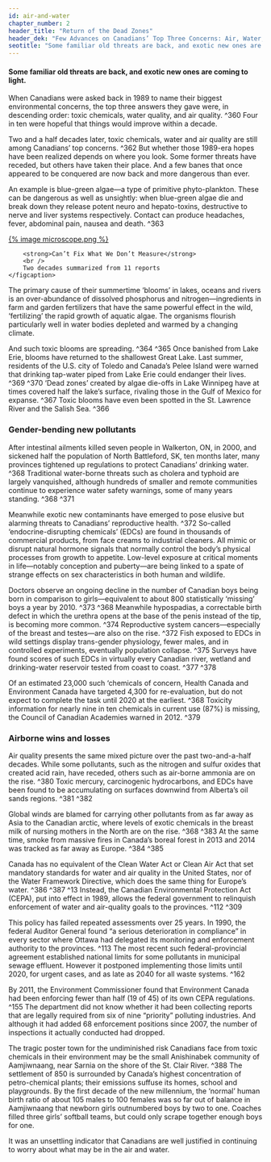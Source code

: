 ```yaml
---
id: air-and-water 
chapter_number: 2
header_title: "Return of the Dead Zones"
header_dek: "Few Advances on Canadians’ Top Three Concerns: Air, Water, and Toxic Chemicals"
seotitle: "Some familiar old threats are back, and exotic new ones are coming to light."
---
```

#### Some familiar old threats are back, and exotic new ones are coming to light.

When Canadians were asked back in 1989 to name their biggest environmental concerns, the top three answers they gave were, in descending order: toxic chemicals, water quality, and air quality. ^360 Four in ten were hopeful that things would improve within a decade.
 
Two and a half decades later, toxic chemicals, water and air quality are still among Canadians’ top concerns. ^362 But whether those 1989-era hopes have been realized depends on where you look. Some former threats have receded, but others have taken their place. And a few banes that once appeared to be conquered are now back and more dangerous than ever.
 
An example is blue-green algae—a type of primitive phyto-plankton.  These can be dangerous as well as unsightly: when blue-green algae die and break down they release potent neuro and hepato-toxins, destructive to nerve and liver systems respectively. Contact can produce headaches, fever, abdominal pain, nausea and death. ^363

<aside class="default">
    <a data-card="groundwater" class="link-card" href="#" title="">
        {% image microscope.png %}
    </a> 
    <figcaption>

        <strong>Can’t Fix What We Don’t Measure</strong>
        <br />
        Two decades summarized from 11 reports
    </figcaption> 
</aside>
 
The primary cause of their summertime ‘blooms’ in lakes, oceans and rivers is an over-abundance of dissolved phosphorus and nitrogen—ingredients in farm and garden fertilizers that have the same powerful effect in the wild, ‘fertilizing’ the rapid growth of aquatic algae. The organisms flourish particularly well in water bodies depleted and warmed by a changing climate.
 
And such toxic blooms are spreading. ^364 ^365 Once banished from Lake Erie, blooms have returned to the shallowest Great Lake. Last summer, residents of the U.S. city of Toledo and Canada’s Pelee Island were warned that drinking tap-water piped from Lake Erie could endanger their lives. ^369 ^370 ‘Dead zones’ created by algae die-offs in Lake Winnipeg have at times covered half the lake’s surface, rivaling those in the Gulf of Mexico for expanse. ^367 Toxic blooms have even been spotted in the St. Lawrence River and the Salish Sea. ^366
 
### Gender-bending new pollutants
 
After intestinal ailments killed seven people in Walkerton, ON, in 2000, and sickened half the population of North Battleford, SK, ten months later, many provinces tightened up regulations to protect Canadians’ drinking water. ^368 Traditional water-borne threats such as cholera and typhoid are largely vanquished, although hundreds of smaller and remote communities continue to experience water safety warnings, some of many years standing. ^368 ^371
 
Meanwhile exotic new contaminants have emerged to pose elusive but alarming threats to Canadians’ reproductive health. ^372 So-called ‘endocrine-disrupting chemicals’ (EDCs) are found in thousands of commercial products, from face creams to industrial cleaners. All mimic or disrupt natural hormone signals that normally control the body’s physical processes from growth to appetite. Low-level exposure at critical moments in life—notably conception and puberty—are being linked to a spate of strange effects on sex characteristics in both human and wildlife.
 
Doctors observe an ongoing decline in the number of Canadian boys being born in comparison to girls—equivalent to about 800 statistically ‘missing’ boys a year by 2010. ^373 ^368 Meanwhile hypospadias, a correctable birth defect in which the urethra opens at the base of the penis instead of the tip, is becoming more common. ^374 Reproductive system cancers—especially of the breast and testes—are also on the rise. ^372 Fish exposed to EDCs in wild settings display trans-gender physiology, fewer males, and in controlled experiments, eventually population collapse. ^375 Surveys have found scores of such EDCs in virtually every Canadian river, wetland and drinking-water reservoir tested from coast to coast. ^377 ^378
 
Of an estimated 23,000 such ‘chemicals of concern, Health Canada and Environment Canada have targeted 4,300 for re-evaluation, but do not expect to complete the task until 2020 at the earliest. ^368 Toxicity information for nearly nine in ten chemicals in current use (87%) is missing, the Council of Canadian Academies warned in 2012. ^379
 
### Airborne wins and losses
 
Air quality presents the same mixed picture over the past two-and-a-half decades. While some pollutants, such as the nitrogen and sulfur oxides that created acid rain, have receded, others such as air-borne ammonia are on the rise. ^380 Toxic mercury, carcinogenic hydrocarbons, and EDCs have been found to be accumulating on surfaces downwind from Alberta’s oil sands regions. ^381 ^382
 
Global winds are blamed for carrying other pollutants from as far away as Asia to the Canadian arctic, where levels of exotic chemicals in the breast milk of nursing mothers in the North are on the rise. ^368 ^383 At the same time, smoke from massive fires in Canada’s boreal forest in 2013 and 2014 was tracked as far away as Europe. ^384 ^385
 
Canada has no equivalent of the Clean Water Act or Clean Air Act that set mandatory standards for water and air quality in the United States, nor of the Water Framework Directive, which does the same thing for Europe’s water. ^386 ^387 ^13 Instead, the Canadian Environmental Protection Act (CEPA), put into effect in 1989, allows the federal government to relinquish enforcement of water and air-quality goals to the provinces. ^112 ^309
 
This policy has failed repeated assessments over 25 years. In 1990, the federal Auditor General found “a serious deterioration in compliance” in every sector where Ottawa had delegated its monitoring and enforcement authority to the provinces. ^113 The most recent such federal-provincial agreement established national limits for some pollutants in municipal sewage effluent. However it postponed implementing those limits until 2020, for urgent cases, and as late as 2040 for all waste systems. ^162
 
By 2011, the Environment Commissioner found that Environment Canada had been enforcing fewer than half (19 of 45) of its own CEPA regulations. ^155 The department did not know whether it had been collecting reports that are legally required from six of nine “priority” polluting industries. And although it had added 68 enforcement positions since 2007, the number of inspections it actually conducted had dropped.
 
The tragic poster town for the undiminished risk Canadians face from toxic chemicals in their environment may be the small Anishinabek community of Aamjiwnaang, near Sarnia on the shore of the St. Clair River. ^388 The settlement of 850 is surrounded by Canada’s highest concentration of petro-chemical plants; their emissions suffuse its homes, school and playgrounds. By the first decade of the new millennium, the ‘normal’ human birth ratio of about 105 males to 100 females was so far out of balance in Aamjiwnaang that newborn girls outnumbered boys by two to one. Coaches filled three girls’ softball teams, but could only scrape together enough boys for one.
 
It was an unsettling indicator that Canadians are well justified in continuing to worry about what may be in the air and water.

